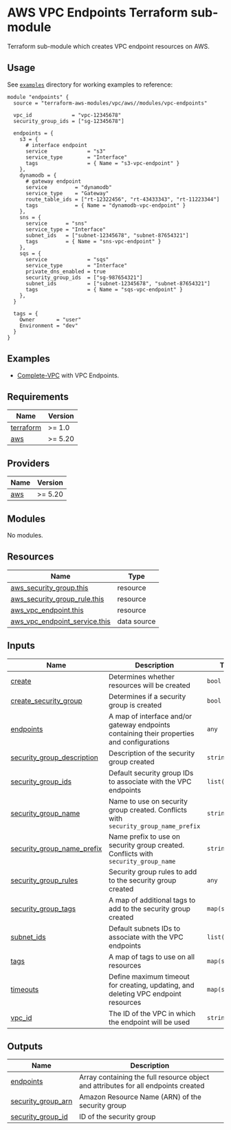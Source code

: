 # AWS VPC Endpoints Terraform sub-module

Terraform sub-module which creates VPC endpoint resources on AWS.

## Usage

See [`examples`](../../examples) directory for working examples to reference:

```hcl
module "endpoints" {
  source = "terraform-aws-modules/vpc/aws//modules/vpc-endpoints"

  vpc_id             = "vpc-12345678"
  security_group_ids = ["sg-12345678"]

  endpoints = {
    s3 = {
      # interface endpoint
      service             = "s3"
      service_type        = "Interface"
      tags                = { Name = "s3-vpc-endpoint" }
    },
    dynamodb = {
      # gateway endpoint
      service         = "dynamodb"
      service_type    = "Gateway"
      route_table_ids = ["rt-12322456", "rt-43433343", "rt-11223344"]
      tags            = { Name = "dynamodb-vpc-endpoint" }
    },
    sns = {
      service      = "sns"
      service_type = "Interface"
      subnet_ids   = ["subnet-12345678", "subnet-87654321"]
      tags         = { Name = "sns-vpc-endpoint" }
    },
    sqs = {
      service             = "sqs"
      service_type        = "Interface"
      private_dns_enabled = true
      security_group_ids  = ["sg-987654321"]
      subnet_ids          = ["subnet-12345678", "subnet-87654321"]
      tags                = { Name = "sqs-vpc-endpoint" }
    },
  }

  tags = {
    Owner       = "user"
    Environment = "dev"
  }
}
```

## Examples

- [Complete-VPC](../../examples/complete) with VPC Endpoints.

<!-- BEGINNING OF PRE-COMMIT-TERRAFORM DOCS HOOK -->
## Requirements

| Name | Version |
|------|---------|
| <a name="requirement_terraform"></a> [terraform](#requirement\_terraform) | >= 1.0 |
| <a name="requirement_aws"></a> [aws](#requirement\_aws) | >= 5.20 |

## Providers

| Name | Version |
|------|---------|
| <a name="provider_aws"></a> [aws](#provider\_aws) | >= 5.20 |

## Modules

No modules.

## Resources

| Name | Type |
|------|------|
| [aws_security_group.this](https://registry.terraform.io/providers/hashicorp/aws/latest/docs/resources/security_group) | resource |
| [aws_security_group_rule.this](https://registry.terraform.io/providers/hashicorp/aws/latest/docs/resources/security_group_rule) | resource |
| [aws_vpc_endpoint.this](https://registry.terraform.io/providers/hashicorp/aws/latest/docs/resources/vpc_endpoint) | resource |
| [aws_vpc_endpoint_service.this](https://registry.terraform.io/providers/hashicorp/aws/latest/docs/data-sources/vpc_endpoint_service) | data source |

## Inputs

| Name | Description | Type | Default | Required |
|------|-------------|------|---------|:--------:|
| <a name="input_create"></a> [create](#input\_create) | Determines whether resources will be created | `bool` | `true` | no |
| <a name="input_create_security_group"></a> [create\_security\_group](#input\_create\_security\_group) | Determines if a security group is created | `bool` | `false` | no |
| <a name="input_endpoints"></a> [endpoints](#input\_endpoints) | A map of interface and/or gateway endpoints containing their properties and configurations | `any` | `{}` | no |
| <a name="input_security_group_description"></a> [security\_group\_description](#input\_security\_group\_description) | Description of the security group created | `string` | `null` | no |
| <a name="input_security_group_ids"></a> [security\_group\_ids](#input\_security\_group\_ids) | Default security group IDs to associate with the VPC endpoints | `list(string)` | `[]` | no |
| <a name="input_security_group_name"></a> [security\_group\_name](#input\_security\_group\_name) | Name to use on security group created. Conflicts with `security_group_name_prefix` | `string` | `null` | no |
| <a name="input_security_group_name_prefix"></a> [security\_group\_name\_prefix](#input\_security\_group\_name\_prefix) | Name prefix to use on security group created. Conflicts with `security_group_name` | `string` | `null` | no |
| <a name="input_security_group_rules"></a> [security\_group\_rules](#input\_security\_group\_rules) | Security group rules to add to the security group created | `any` | `{}` | no |
| <a name="input_security_group_tags"></a> [security\_group\_tags](#input\_security\_group\_tags) | A map of additional tags to add to the security group created | `map(string)` | `{}` | no |
| <a name="input_subnet_ids"></a> [subnet\_ids](#input\_subnet\_ids) | Default subnets IDs to associate with the VPC endpoints | `list(string)` | `[]` | no |
| <a name="input_tags"></a> [tags](#input\_tags) | A map of tags to use on all resources | `map(string)` | `{}` | no |
| <a name="input_timeouts"></a> [timeouts](#input\_timeouts) | Define maximum timeout for creating, updating, and deleting VPC endpoint resources | `map(string)` | `{}` | no |
| <a name="input_vpc_id"></a> [vpc\_id](#input\_vpc\_id) | The ID of the VPC in which the endpoint will be used | `string` | `null` | no |

## Outputs

| Name | Description |
|------|-------------|
| <a name="output_endpoints"></a> [endpoints](#output\_endpoints) | Array containing the full resource object and attributes for all endpoints created |
| <a name="output_security_group_arn"></a> [security\_group\_arn](#output\_security\_group\_arn) | Amazon Resource Name (ARN) of the security group |
| <a name="output_security_group_id"></a> [security\_group\_id](#output\_security\_group\_id) | ID of the security group |
<!-- END OF PRE-COMMIT-TERRAFORM DOCS HOOK -->
